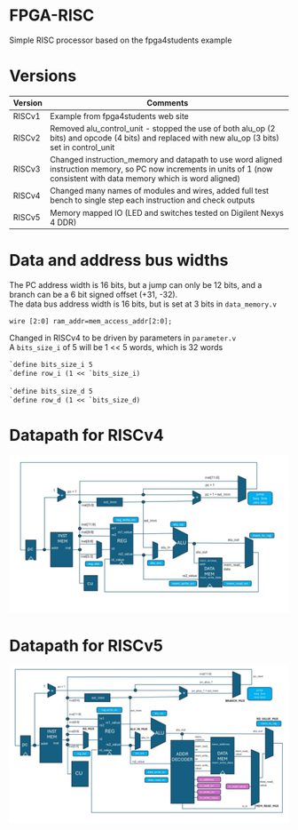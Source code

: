 # FPGA-RISC
Simple RISC processor based on the fpga4students example

# Versions

| Version      | Comments                                                                                                                                                                      |
|--------------|-------------------------------------------------------------------------------------------------------------------------------------------------------------------------------|
| RISCv1       | Example from fpga4students web site                                                                                                                                           |
| RISCv2       | Removed alu_control_unit - stopped the use of both alu_op (2 bits) and opcode (4 bits) and replaced with new alu_op (3 bits) set in control_unit                              |
| RISCv3       | Changed instruction_memory and datapath to use word aligned instruction memory, so PC now increments in units of 1 (now consistent with data memory which is word aligned)    |
| RISCv4       | Changed many names of modules and wires, added full test bench to single step each instruction and check outputs                                                              |
| RISCv5       | Memory mapped IO (LED and switches tested on Digilent Nexys 4 DDR)                                                                                                             |

# Data and address bus widths 
The PC address width is 16 bits, but a jump can only be 12 bits, and a branch can be a 6 bit signed offset (+31, -32).     
The data bus address width is 16 bits, but is set at 3 bits in ```data_memory.v```   

```
wire [2:0] ram_addr=mem_access_addr[2:0];
```

Changed in RISCv4 to be driven by parameters in ```parameter.v```    
A ```bits_size_i``` of 5 will be 1 << 5 words, which is 32 words    

```
`define bits_size_i 5
`define row_i (1 << `bits_size_i)

`define bits_size_d 5
`define row_d (1 << `bits_size_d)

```

# Datapath for RISCv4

<p align="center">
  <img src="https://github.com/paulhamsh/FPGA-RISC/blob/main/RISCv4.jpg" width="800">
</p>

# Datapath for RISCv5

<p align="center">
  <img src="https://github.com/paulhamsh/FPGA-RISC/blob/main/RISCv5-2.jpg" width="800">
</p>
